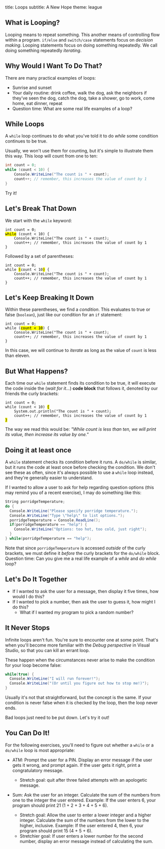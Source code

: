 title: Loops
subtitle: A New Hope
theme: league

## What is Looping?

Looping means to repeat something. This another means of controlling flow within a program. `if/else` and `switch/case` statements focus on *decision making*. Looping statements focus on doing something repeatedly. We call doing something repeatedly *iterating*.

## Why Would I Want To Do That?

There are many practical examples of loops:

- Sunrise and sunset
- Your daily routine: drink coffee, walk the dog, ask the neighbors if they've seen the dog, catch the dog, take a shower, go to work, come home, eat dinner, repeat
- Question time: What are some real life examples of a loop?
## While Loops

A `while` loop continues to do what you've told it to do *while* some condition continues to be true.

Usually, we won't use them for counting, but it's simple to illustrate them this way. This loop will count from one to ten:

```C#
int count = 0;
while (count < 10) {
	Console.WriteLine("The count is " + count);
	count++; // remember, this increases the value of count by 1
}
```
Try it!

## Let's Break That Down

We start with the `while` keyword:

<pre><code class="language-C#" data-noescape>int count = 0;
<mark>while</mark> (count < 10) {
	Console.WriteLine("The count is " + count);
	count++; // remember, this increases the value of count by 1
}</code></pre>

<div class="fragment">
<p>Followed by a set of parentheses:</p>
<pre><code class="language-C#" data-noescape>int count = 0;
while <mark>(</mark>count < 10<mark>)</mark> {
	Console.WriteLine("The count is " + count);
	count++; // remember, this increases the value of count by 1
}</code></pre>
</div>

## Let's Keep Breaking It Down

Within these parentheses, we find a *condition*. This evaluates to true or false (`boolean`), just like our condition for an `if` statement:

<pre><code class="language-java" data-noescape>int count = 0;
while (<mark>count < 10</mark>) {
	Console.WriteLine("The count is " + count);
	count++; // remember, this increases the value of count by 1
}</code></pre>

In this case, we will continue to *iterate* as long as the value of `count` is less than eleven.

## But What Happens?

Each time our `while` statement finds its condition to be true, it will execute the code inside the (*wait for it…*) **code block** that follows it, denoted by our friends the curly brackets:

<pre><code class="language-C#" data-noescape>int count = 0;
while (count < 10) <mark>{</mark>
	System.out.println("The count is " + count);
	count++; // remember, this increases the value of count by 1
<mark>}</mark></code></pre>

The way we read this would be: *"While count is less than ten, we will print its value, then increase its value by one."*

## Doing it at least once

A `while` statement checks its condition before it runs. A `do/while` is similar, but it runs the code at least once before checking the condition. We don't see these as often, since it's always possible to use a `while` loop instead, and they're generally easier to understand.

If I wanted to allow a user to ask for help regarding question options (this may remind you of a recent exercise), I may do something like this:

```C#
String porridgeTemperature;
do {
  Console.WriteLine("Please specify porridge temperature.");
  Console.WriteLine("Type \"help\" to list options.");
  porridgeTemperature = Console.ReadLine();
  if(porridgeTemperature == "help") {
    Console.WriteLine("Options: too hot, too cold, just right");
  }
} while(porridgeTemperature == "help");

```

Note that since `porridgeTemperature` is accessed *outside* of the curly brackets, we must define it *before* the curly brackets for the `do/while` block.
Question time: Can you give me a real life example of a *while* and *do while* loop?
## Let's Do It Together

- If I wanted to ask the user for a message, then display it five times, how would I do this?
- If I wanted to pick a number, then ask the user to guess it, how might I do this?
  - What if I wanted my program to pick a random number?

## It Never Stops

Infinite loops aren't fun. You're sure to encounter one at some point. That's when you'll become more familiar with the *Debug perspective* in Visual Studio, so that you can kill an errant loop.

These happen when the circumstances never arise to make the condition for your loop become false:

```C#
while(true) {
  Console.WriteLine("I will run forever!");
  Console.WriteLine("(Or until you figure out how to stop me!)");
}
```

Usually it's not that straightforward, but the concept is the same. If your condition is never false when it is checked by the loop, then the loop never ends.

Bad loops just need to be put down. Let's try it out!

## You Can Do It!

For the following exercises, you'll need to figure out whether a `while` or a `do/while` loop is most appropriate:

- ATM: Prompt the user for a PIN. Display an error message if the user gets it wrong, and prompt again. If the user gets it right, print a congratulatory message.
  - Stretch goal: quit after three failed attempts with an apologetic message.

- Sum: Ask the user for an integer. Calculate the sum of the numbers from one to the integer the user entered. Example: If the user enters 6, your program should print 21 (1 + 2 + 3 + 4 + 5 + 6).
  - Stretch goal: Allow the user to enter a lower integer and a higher integer. Calculate the sum of the numbers from the lower to the higher, inclusive. Example: If the user entered 4, then 6, your program should print 15 (4 + 5 + 6).
  - Stretchier goal: If user enters a lower number for the second number, display an error message instead of calculating the sum.
